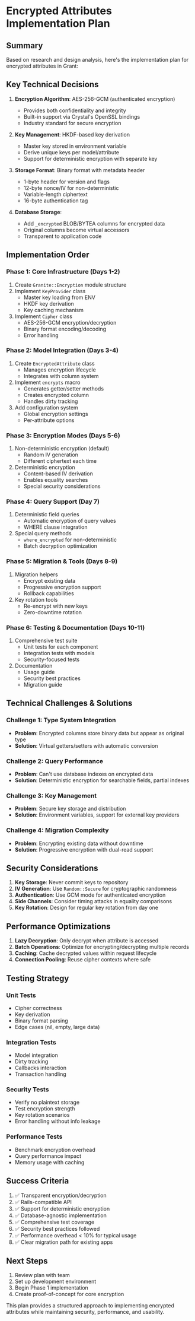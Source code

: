 # Encrypted Attributes Implementation Plan

## Summary

Based on research and design analysis, here's the implementation plan for encrypted attributes in Grant:

## Key Technical Decisions

1. **Encryption Algorithm**: AES-256-GCM (authenticated encryption)
   - Provides both confidentiality and integrity
   - Built-in support via Crystal's OpenSSL bindings
   - Industry standard for secure encryption

2. **Key Management**: HKDF-based key derivation
   - Master key stored in environment variable
   - Derive unique keys per model/attribute
   - Support for deterministic encryption with separate key

3. **Storage Format**: Binary format with metadata header
   - 1-byte header for version and flags
   - 12-byte nonce/IV for non-deterministic
   - Variable-length ciphertext
   - 16-byte authentication tag

4. **Database Storage**: 
   - Add `_encrypted` BLOB/BYTEA columns for encrypted data
   - Original columns become virtual accessors
   - Transparent to application code

## Implementation Order

### Phase 1: Core Infrastructure (Days 1-2)
1. Create `Granite::Encryption` module structure
2. Implement `KeyProvider` class
   - Master key loading from ENV
   - HKDF key derivation
   - Key caching mechanism
3. Implement `Cipher` class
   - AES-256-GCM encryption/decryption
   - Binary format encoding/decoding
   - Error handling

### Phase 2: Model Integration (Days 3-4)
1. Create `EncryptedAttribute` class
   - Manages encryption lifecycle
   - Integrates with column system
2. Implement `encrypts` macro
   - Generates getter/setter methods
   - Creates encrypted column
   - Handles dirty tracking
3. Add configuration system
   - Global encryption settings
   - Per-attribute options

### Phase 3: Encryption Modes (Days 5-6)
1. Non-deterministic encryption (default)
   - Random IV generation
   - Different ciphertext each time
2. Deterministic encryption
   - Content-based IV derivation
   - Enables equality searches
   - Special security considerations

### Phase 4: Query Support (Day 7)
1. Deterministic field queries
   - Automatic encryption of query values
   - WHERE clause integration
2. Special query methods
   - `where_encrypted` for non-deterministic
   - Batch decryption optimization

### Phase 5: Migration & Tools (Days 8-9)
1. Migration helpers
   - Encrypt existing data
   - Progressive encryption support
   - Rollback capabilities
2. Key rotation tools
   - Re-encrypt with new keys
   - Zero-downtime rotation

### Phase 6: Testing & Documentation (Days 10-11)
1. Comprehensive test suite
   - Unit tests for each component
   - Integration tests with models
   - Security-focused tests
2. Documentation
   - Usage guide
   - Security best practices
   - Migration guide

## Technical Challenges & Solutions

### Challenge 1: Type System Integration
- **Problem**: Encrypted columns store binary data but appear as original type
- **Solution**: Virtual getters/setters with automatic conversion

### Challenge 2: Query Performance
- **Problem**: Can't use database indexes on encrypted data
- **Solution**: Deterministic encryption for searchable fields, partial indexes

### Challenge 3: Key Management
- **Problem**: Secure key storage and distribution
- **Solution**: Environment variables, support for external key providers

### Challenge 4: Migration Complexity
- **Problem**: Encrypting existing data without downtime
- **Solution**: Progressive encryption with dual-read support

## Security Considerations

1. **Key Storage**: Never commit keys to repository
2. **IV Generation**: Use `Random::Secure` for cryptographic randomness
3. **Authentication**: Use GCM mode for authenticated encryption
4. **Side Channels**: Consider timing attacks in equality comparisons
5. **Key Rotation**: Design for regular key rotation from day one

## Performance Optimizations

1. **Lazy Decryption**: Only decrypt when attribute is accessed
2. **Batch Operations**: Optimize for encrypting/decrypting multiple records
3. **Caching**: Cache decrypted values within request lifecycle
4. **Connection Pooling**: Reuse cipher contexts where safe

## Testing Strategy

### Unit Tests
- Cipher correctness
- Key derivation
- Binary format parsing
- Edge cases (nil, empty, large data)

### Integration Tests
- Model integration
- Dirty tracking
- Callbacks interaction
- Transaction handling

### Security Tests
- Verify no plaintext storage
- Test encryption strength
- Key rotation scenarios
- Error handling without info leakage

### Performance Tests
- Benchmark encryption overhead
- Query performance impact
- Memory usage with caching

## Success Criteria

1. ✅ Transparent encryption/decryption
2. ✅ Rails-compatible API
3. ✅ Support for deterministic encryption
4. ✅ Database-agnostic implementation
5. ✅ Comprehensive test coverage
6. ✅ Security best practices followed
7. ✅ Performance overhead < 10% for typical usage
8. ✅ Clear migration path for existing apps

## Next Steps

1. Review plan with team
2. Set up development environment
3. Begin Phase 1 implementation
4. Create proof-of-concept for core encryption

This plan provides a structured approach to implementing encrypted attributes while maintaining security, performance, and usability.